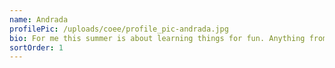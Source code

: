 ```yaml
---
name: Andrada
profilePic: /uploads/coee/profile_pic-andrada.jpg
bio: For me this summer is about learning things for fun. Anything from composting, growing a garden, to making macrame or learning about NLP, there's no limit. This state of exploration makes me feel like a wondrous child who is simply enjoying being alive. It's also helping me reframe my fear of not being an expert at something. So I'm hoping to spread this love of learning for the sake of the process this summer with many of our extraordinary alumni.
sortOrder: 1
---
```

